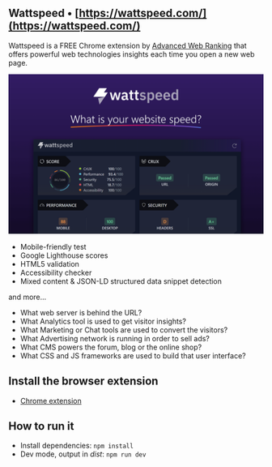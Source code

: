 ## Wattspeed &bull; [https://wattspeed.com/](https://wattspeed.com/)

Wattspeed is a FREE Chrome extension by [Advanced Web Ranking](https://www.advancedwebranking.com/) that offers powerful web technologies insights each time you open a new web page.

[![Wattspeed](/docs/preview.png)](https://www.wattspeed.com/)

- Mobile-friendly test
- Google Lighthouse scores
- HTML5 validation
- Accessibility checker
- Mixed content & JSON-LD structured data snippet detection

and more...

- What web server is behind the URL?
- What Analytics tool is used to get visitor insights?
- What Marketing or Chat tools are used to convert the visitors?
- What Advertising network is running in order to sell ads?
- What CMS powers the forum, blog or the online shop?
- What CSS and JS frameworks are used to build that user interface?

## Install the browser extension
- [Chrome extension](https://chrome.google.com/webstore/detail/mbkehkfjhncahcaggkncdaacfnikmoid/)

## How to run it
- Install dependencies: `npm install`
- Dev mode, output in _dist_: `npm run dev`
